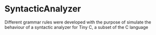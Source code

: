 # SyntacticAnalyzer
Different grammar rules were  developed with the purpose of simulate  the behaviour of a syntactic analyzer for Tiny C, a subset of the C language
